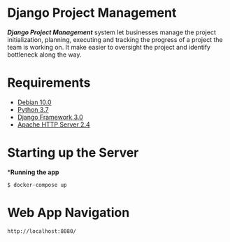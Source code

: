 # Django Project Management
***Django Project Management*** system let businesses manage the project 
initialization, planning, executing and tracking the progress of a project 
the team is working on. It make easier to oversight the project and 
identify bottleneck along the way.

# Requirements
* [Debian 10.0](https://www.debian.org/releases/buster/)
* [Python 3.7](https://www.python.org/downloads/)
* [Django Framework 3.0](https://pypi.org/project/Django/#files/)
* [Apache HTTP Server 2.4](https://httpd.apache.org/download.cgi)

# Starting up the Server
***Running the app**
```
$ docker-compose up
```

# Web App Navigation
```
http://localhost:8080/
```
